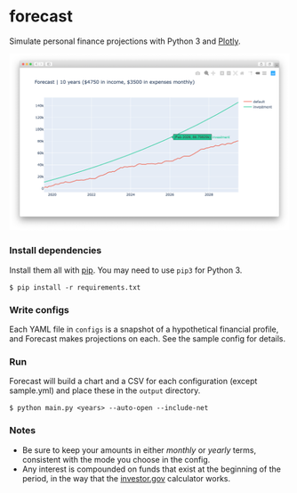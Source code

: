 # forecast

Simulate personal finance projections with Python 3 and [Plotly](https://plot.ly/).

![image](image.png)

### Install dependencies

Install them all with [pip](https://pypi.org/project/pip/). You may need to use `pip3` for Python 3.

```
$ pip install -r requirements.txt
```

### Write configs

Each YAML file in `configs` is a snapshot of a hypothetical financial profile, and Forecast makes projections on each. See the sample config for details. 

### Run

Forecast will build a chart and a CSV for each configuration (except sample.yml) and place these in the `output` directory.

```
$ python main.py <years> --auto-open --include-net
```

### Notes

- Be sure to keep your amounts in either _monthly_ or _yearly_ terms, consistent with the mode you choose in the config.
- Any interest is compounded on funds that exist at the beginning of the period, in the way that the [investor.gov](https://www.investor.gov/additional-resources/free-financial-planning-tools/compound-interest-calculator) calculator works.
